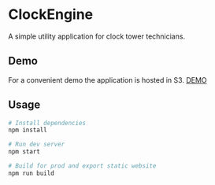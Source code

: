 # ClockEngine

A simple utility application for clock tower technicians. 

## Demo
For a convenient demo the application is hosted in S3.
[DEMO]()

## Usage

```bash
# Install dependencies
npm install

# Run dev server
npm start

# Build for prod and export static website
npm run build
```